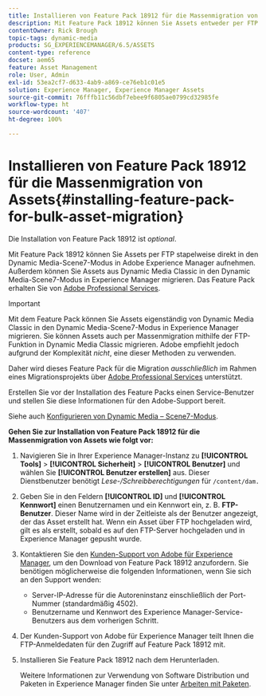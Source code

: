 ```yaml
---
title: Installieren von Feature Pack 18912 für die Massenmigration von Assets
description: Mit Feature Pack 18912 können Sie Assets entweder per FTP stapelweise erfassen oder Assets aus Dynamic Media Classic in Dynamic Media in Adobe Experience Manager migrieren. Dieses optionale Feature Pack ist über den Adobe-Support verfügbar.
contentOwner: Rick Brough
topic-tags: dynamic-media
products: SG_EXPERIENCEMANAGER/6.5/ASSETS
content-type: reference
docset: aem65
feature: Asset Management
role: User, Admin
exl-id: 53ea2cf7-d633-4ab9-a869-ce76eb1c01e5
solution: Experience Manager, Experience Manager Assets
source-git-commit: 76fffb11c56dbf7ebee9f6805ae0799cd32985fe
workflow-type: ht
source-wordcount: '407'
ht-degree: 100%

---
```


# Installieren von Feature Pack 18912 für die Massenmigration von Assets{#installing-feature-pack-for-bulk-asset-migration}

Die Installation von Feature Pack 18912 ist *optional*.

Mit Feature Pack 18912 können Sie Assets per FTP stapelweise direkt in den Dynamic Media-Scene7-Modus in Adobe Experience Manager aufnehmen. Außerdem können Sie Assets aus Dynamic Media Classic in den Dynamic Media-Scene7-Modus in Experience Manager migrieren. Das Feature Pack erhalten Sie von [Adobe Professional Services](https://business.adobe.com/de/customers/consulting-services/main.html).

>[!IMPORTANT]
>
>Mit dem Feature Pack können Sie Assets eigenständig von Dynamic Media Classic in den Dynamic Media-Scene7-Modus in Experience Manager migrieren. Sie können Assets auch per Massenmigration mithilfe der FTP-Funktion in Dynamic Media Classic migrieren. Adobe empfiehlt jedoch aufgrund der Komplexität *nicht*, eine dieser Methoden zu verwenden.
>
>Daher wird dieses Feature Pack für die Migration *ausschließlich* im Rahmen eines Migrationsprojekts über [Adobe Professional Services](https://business.adobe.com/de/customers/consulting-services/main.html) unterstützt.

Erstellen Sie vor der Installation des Feature Packs einen Service-Benutzer und stellen Sie diese Informationen für den Adobe-Support bereit.

Siehe auch [Konfigurieren von Dynamic Media – Scene7-Modus](/help/assets/config-dms7.md).

**Gehen Sie zur Installation von Feature Pack 18912 für die Massenmigration von Assets wie folgt vor:**

1. Navigieren Sie in Ihrer Experience Manager-Instanz zu **[!UICONTROL Tools]** > **[!UICONTROL Sicherheit]** > **[!UICONTROL Benutzer]** und wählen Sie **[!UICONTROL Benutzer erstellen]** aus. Dieser Dienstbenutzer benötigt *Lese-/Schreibberechtigungen* für `/content/dam.`
1. Geben Sie in den Feldern **[!UICONTROL ID]** und **[!UICONTROL Kennwort]** einen Benutzernamen und ein Kennwort ein, z. B. **FTP-Benutzer**. Dieser Name wird in der Zeitleiste als der Benutzer angezeigt, der das Asset erstellt hat. Wenn ein Asset über FTP hochgeladen wird, gilt es als erstellt, sobald es auf den FTP-Server hochgeladen und in Experience Manager gepusht wurde.
1. Kontaktieren Sie den [Kunden-Support von Adobe für Experience Manager](https://experienceleague.adobe.com/?support-solution=General&amp;lang=de#support), um den Download von Feature Pack 18912 anzufordern. Sie benötigen möglicherweise die folgenden Informationen, wenn Sie sich an den Support wenden:

   * Server-IP-Adresse für die Autoreninstanz einschließlich der Port-Nummer (standardmäßig 4502).
   * Benutzername und Kennwort des Experience Manager-Service-Benutzers aus dem vorherigen Schritt.

1. Der Kunden-Support von Adobe für Experience Manager teilt Ihnen die FTP-Anmeldedaten für den Zugriff auf Feature Pack 18912 mit.
1. Installieren Sie Feature Pack 18912 nach dem Herunterladen.

   Weitere Informationen zur Verwendung von Software Distribution und Paketen in Experience Manager finden Sie unter [Arbeiten mit Paketen](/help/sites-administering/package-manager.md).
